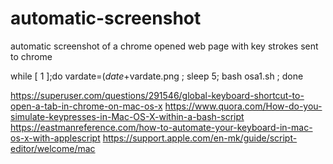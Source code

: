 # automatic-screenshot
automatic screenshot of a chrome opened web page with key strokes sent to chrome 


while [ 1 ];do vardate=$(date +%d\-%m\-%Y\_%H.%M.%S); screencapture -t png -x -R500,125,750,910 ~/Desktop/aai/$vardate.png ; sleep 5; bash osa1.sh ; done


https://superuser.com/questions/291546/global-keyboard-shortcut-to-open-a-tab-in-chrome-on-mac-os-x
https://www.quora.com/How-do-you-simulate-keypresses-in-Mac-OS-X-within-a-bash-script
https://eastmanreference.com/how-to-automate-your-keyboard-in-mac-os-x-with-applescript
https://support.apple.com/en-mk/guide/script-editor/welcome/mac
